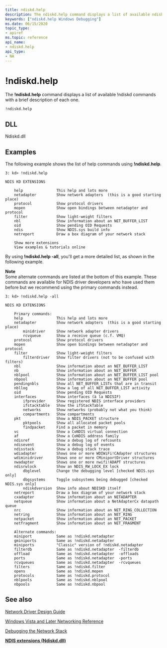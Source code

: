 ```yaml
---
title: ndiskd.help
description: The ndiskd.help command displays a list of available ndiskd commands with a brief description of each one.
keywords: ["ndiskd.help Windows Debugging"]
ms.date: 06/15/2020
topic_type:
- apiref
ms.topic: reference
api_name:
- ndiskd.help
api_type:
- NA
---
```


# !ndiskd.help

The **!ndiskd.help** command displays a list of available !ndiskd commands with a brief description of each one.

```console
!ndiskd.help
```

## DLL

Ndiskd.dll

## Examples

The following example shows the list of help commands using **!ndiskd.help**.

```console
3: kd> !ndiskd.help

NDIS KD EXTENSIONS

    help               This help and lots more
    netadapter         Show network adapters  (this is a good starting place)
    protocol           Show protocol drivers
    mopen              Show open bindings between netadapter and protocol
    filter             Show light-weight filters
    nbl                Show information about an NET_BUFFER_LIST
    oid                Show pending OID Requests
    ndis               Show NDIS.sys build info
    netreport          Draw a box diagram of your network stack

    Show more extensions
    View examples & tutorials online
```

By using **!ndiskd.help -all**, you'll get a more detailed list, as shown in the following example.

**Note**  
Some alternate commands are listed at the bottom of this example. These commands are available for NDIS driver developers who have used them before but we recommend using the primary commands instead.

```console
3: kd> !ndiskd.help -all

NDIS KD EXTENSIONS

    Primary commands:
    help               This help and lots more
    netadapter         Show network adapters  (this is a good starting place)
        minidriver     Show network adapter drivers
        rcvqueue       Show a receive queue (c.f. VMQ)
    protocol           Show protocol drivers
    mopen              Show open bindings between netadapter and protocol
    filter             Show light-weight filters
        filterdriver   Show filter drivers (not to be confused with filters)
    nbl                Show information about an NET_BUFFER_LIST
    nb                 Show information about an NET_BUFFER
    nblpool            Show information about an NET_BUFFER_LIST pool
    nbpool             Show information about an NET_BUFFER pool
    pendingnbls        Show all NET_BUFFER_LISTs that are in transit
    nbllog             Show a log of all NET_BUFFER_LIST activity
    oid                Show pending OID Requests
    interfaces         Show interfaces (à la NDISIF)
        ifprovider     Show registered NDIS interface providers
        ifstacktable   Show the ifStackTable
        networks       Show networks (probably not what you think)
        compartments   Show compartments
    pkt                Show a NDIS_PACKET structure
        pktpools       Show all allocated packet pools
        findpacket     Find a packet in memory
    vc                 Show a CoNDIS virtual connection
    af                 Show a CoNDIS address family
    ndisref            Show a debug log of refcounts
    ndisevent          Show a debug log of events
    ndisstack          Show a debug stack trace
    wdiadapter         Shows one or more WDIWiFi!CAdapter structures
    wdiminidriver      Shows one or more CMiniportDriver structures
    nwadapter          Shows one or more nwifi!ADAPT structures
    ndisrwlock         Show an NDIS_RW_LOCK_EX lock
        dbglevel       Change the debugging level [checked NDIS.sys only]
        dbgsystems     Toggle subsystems being debugged [checked NDIS.sys only]
        ndiskdversion  Show info about NDISKD itself
    netreport          Draw a box diagram of your network stack
    cxadapter          Show information about an NETADAPTER
    netqueue           Show information about a NetAdapterCx datapath queue
    nrc                Show information about an NET_RING_COLLECTION
    netring            Show information about an NET_RING
    netpacket          Show information about an NET_PACKET
    netfragment        Show information about an NET_FRAGMENT

    Alternate commands:
    miniport           Same as !ndiskd.netadapter
    gminiports         Same as !ndiskd.netadapter
    miniports          "Classic" version of !ndiskd.netadapter
    filterdb           Same as !ndiskd.netadapter  -filterdb
    offload            Same as !ndiskd.netadapter  -offloads
    ports              Same as !ndiskd.netadapter  -ports
    rcvqueues          Same as !ndiskd.netadapter  -rcvqueues
    filters            Same as !ndiskd.filter
    opens              Same as !ndiskd.mopen
    protocols          Same as !ndiskd.protocol
    nblpools           Same as !ndiskd.nblpool
    nbpools            Same as !ndiskd.nbpool
```

## See also

[Network Driver Design Guide](../network/index.md)

[Windows Vista and Later Networking Reference](/windows-hardware/drivers/ddi/_netvista/)

[Debugging the Network Stack](/shows/defrag-tools/175-debugging-network-stack)

[**NDIS extensions (Ndiskd.dll)**](ndis-extensions--ndiskd-dll-.md)
